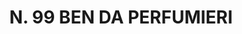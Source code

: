 ---
title: "N. 99 BEN DA PERFUMIERI"
plant-name: "N. 99"
plant-number: "099"
plant-xml: "/assets/xml/plant099.xml"
plant-img1: "/assets/img/plant099_verso.jpg"
plant-img2: "/assets/img/plant099.jpg"
plant-title: "N. 99 BEN DA PERFUMIERI"
plant-taxon-link: ""
plant-taxon-content: ""
layout: single-xml
---